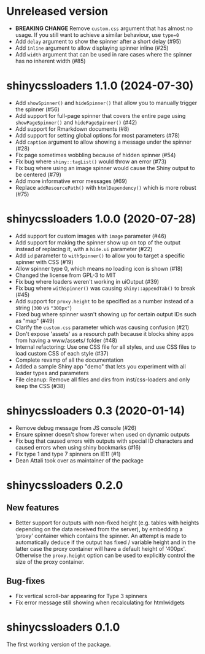 # Unreleased version

- **BREAKING CHANGE** Remove `custom.css` argument that has almost no usage. If you still want to achieve a similar behaviour, use `type=0` 
- Add `delay` argument to show the spinner after a short delay (#95)
- Add `inline` argument to allow displaying spinner inline (#25)
- Add `width` argument that can be used in rare cases where the spinner has no inherent width (#85)

# shinycssloaders 1.1.0 (2024-07-30)

- Add `showSpinner()` and `hideSpinner()` that allow you to manually trigger the spinner (#56)
- Add support for full-page spinner that covers the entire page using `showPageSpinner()` and `hidePageSpinner()` (#42)
- Add support for Rmarkdown documents (#8)
- Add support for setting global options for most parameters (#78)
- Add `caption` argument to allow showing a message under the spinner (#28)
- Fix page sometimes wobbling because of hidden spinner (#54)
- Fix bug where `shiny::tagList()` would throw an error (#73)
- Fix bug where using an image spinner would cause the Shiny output to be centered (#79)
- Add more informative error messages (#69)
- Replace `addResourcePath()` with `htmlDependency()` which is more robust (#75)

# shinycssloaders 1.0.0 (2020-07-28)

- Add support for custom images with `image` parameter (#46)
- Add support for making the spinner show up on top of the output instead of replacing it, with a `hide.ui` parameter (#22)
- Add `id` parameter to `withSpinner()` to allow you to target a specific spinner with CSS (#19)
- Allow spinner type 0, which means no loading icon is shown (#18)
- Changed the license from GPL-3 to MIT
- Fix bug where loaders weren't working in uiOutput (#39)
- Fix bug where `withSpinner()` was causing `shiny::appendTab()` to break (#45)
- Add support for `proxy.height` to be specified as a number instead of a string (`300` vs `"300px"`)
- Fixed bug where spinner wasn't showing up for certain output IDs such as "map" (#49)
- Clarify the `custom.css` parameter which was causing confusion (#21)
- Don't expose 'assets' as a resourch path because it blocks shiny apps from having a www/assets/ folder (#48)
- Internal refactoring: Use one CSS file for all styles, and use CSS files to load custom CSS of each style (#37)
- Complete revamp of all the documentation
- Added a sample Shiny app "demo" that lets you experiment with all loader types and parameters
- File cleanup: Remove all files and dirs from inst/css-loaders and only keep the CSS (#38)

# shinycssloaders 0.3 (2020-01-14)

- Remove debug message from JS console (#26)
- Ensure spinner doesn't show forever when used on dynamic outputs 
- Fix bug that caused errors with outputs with special ID characters and caused errors when using shiny bookmarks (#16)
- Fix type 1 and type 7 spinners on IE11 (#1)
- Dean Attali took over as maintainer of the package

# shinycssloaders 0.2.0

## New features

* Better support for outputs with non-fixed height (e.g. tables with heights depending on the data received from the server), by embedding a 'proxy' container which contains the spinner. An attempt is made to automatically deduce if the output has fixed / variable height and in the latter case the proxy container will have a default height of '400px'. Otherwise the `proxy.height` option can be used to explicitly control the size of the proxy container.

## Bug-fixes

* Fix vertical scroll-bar appearing for Type 3 spinners
* Fix error message still showing when recalculating for htmlwidgets
 
# shinycssloaders 0.1.0

The first working version of the package. 
